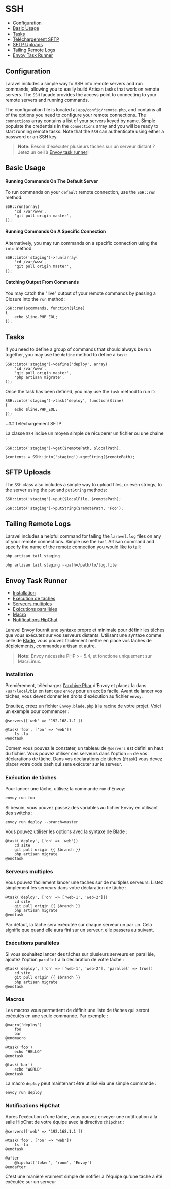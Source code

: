 # SSH

- [Configuration](#configuration)
- [Basic Usage](#basic-usage)
- [Tasks](#tasks)
- [Téléchargement SFTP](#sftp-downloads)
- [SFTP Uploads](#sftp-uploads)
- [Tailing Remote Logs](#tailing-remote-logs)
- [Envoy Task Runner](#envoy-task-runner)

<a name="configuration"></a>
## Configuration

Laravel includes a simple way to SSH into remote servers and run commands, allowing you to easily build Artisan tasks that work on remote servers. The `SSH` facade provides the access point to connecting to your remote servers and running commands.

The configuration file is located at `app/config/remote.php`, and contains all of the options you need to configure your remote connections. The `connections` array contains a list of your servers keyed by name. Simple populate the credentials in the `connections` array and you will be ready to start running remote tasks. Note that the `SSH` can authenticate using either a password or an SSH key.

> **Note:** Besoin d'exécuter plusieurs tâches sur un serveur distant ? Jetez un oeil à [Envoy task runner](#envoy-task-runner)!

<a name="basic-usage"></a>
## Basic Usage

#### Running Commands On The Default Server

To run commands on your `default` remote connection, use the `SSH::run` method:

	SSH::run(array(
		'cd /var/www',
		'git pull origin master',
	));

#### Running Commands On A Specific Connection

Alternatively, you may run commands on a specific connection using the `into` method:

	SSH::into('staging')->run(array(
		'cd /var/www',
		'git pull origin master',
	));

#### Catching Output From Commands

You may catch the "live" output of your remote commands by passing a Closure into the `run` method:

	SSH::run($commands, function($line)
	{
		echo $line.PHP_EOL;
	});

## Tasks
<a name="tasks"></a>

If you need to define a group of commands that should always be run together, you may use the `define` method to define a `task`:

	SSH::into('staging')->define('deploy', array(
		'cd /var/www',
		'git pull origin master',
		'php artisan migrate',
	));

Once the task has been defined, you may use the `task` method to run it:

	SSH::into('staging')->task('deploy', function($line)
	{
		echo $line.PHP_EOL;
	});

<a name="sftp-downlaods"></a>
+## Téléchargement SFTP

La classe `SSH` inclue un moyen simple de récuperer un fichier ou une chaine :

    SSH::into('staging')->get($remotePath, $localPath);

    $contents = SSH::into('staging')->getString($remotePath);

<a name="sftp-uploads"></a>
## SFTP Uploads

The `SSH` class also includes a simple way to upload files, or even strings, to the server using the `put` and `putString` methods:

	SSH::into('staging')->put($localFile, $remotePath);

	SSH::into('staging')->putString($remotePath, 'Foo');

<a name="tailing-remote-logs"></a>
## Tailing Remote Logs

Laravel includes a helpful command for tailing the `laravel.log` files on any of your remote connections. Simple use the `tail` Artisan command and specify the name of the remote connection you would like to tail:

	php artisan tail staging

	php artisan tail staging --path=/path/to/log.file

<a name="envoy-task-runner"></a>
## Envoy Task Runner

- [Installation](#envoy-installation)
- [Exécution de tâches](#envoy-running-tasks)
- [Serveurs multiples](#envoy-multiple-servers)
- [Exécutions parallèles](#envoy-parallel-execution)
- [Macro](#envoy-task-macros)
- [Notifications HipChat ](#envoy-hipchat-notifications)


Laravel Envoy fournit une syntaxe propre et minimale pour définir les tâches que vous exécutez sur vos serveurs distants. Utilisant une syntaxe comme celle de [Blade](/4.1/templates#blade-templating), vous pouvez facilement mettre en place vos tâches de déploiements, commandes artisan et autre.

> **Note:** Envoy nécessite PHP >= 5.4, et fonctione uniquement sur Mac/Linux.

<a name="envoy-installation"></a>
### Installation

Premièrement, téléchargez [l'archive Phar](http://laravel.com/envoy.phar) d'Envoy et placez la dans `/usr/local/bin` en tant que `envoy` pour un accès facile. Avant de lancer vos tâches, vous devez donner les droits d'exécution au fichier `envoy`.

Ensuitez, créez un fichier `Envoy.blade.php` à la racine de votre projet. Voici un exemple pour commencer :

	@servers(['web' => '192.168.1.1'])

	@task('foo', ['on' => 'web'])
		ls -la
	@endtask

Comem vous pouvez le constater, un tableau de `@servers` est défini en haut du fichier. Vous pouvez utiliser ces serveurs dans l'option `on` de vos déclarations de tâche. Dans vos déclarations de tâches (`@task`) vous devez placer votre code bash qui sera exécuter sur le serveur.

<a name="envoy-running-tasks"></a>
### Exécution de tâches

Pour lancer une tâche, utilisez la commande `run` d'Envoy:

	envoy run foo

Si besoin, vous pouvez passez des variables au fichier Envoy en utilisant des switchs :

	envoy run deploy --branch=master

Vous pouvez utiliser les options avec la syntaxe de Blade :

	@task('deploy', ['on' => 'web'])
		cd site
		git pull origin {{ $branch }}
		php artisan migrate
	@endtask

<a name="envoy-multiple-servers"></a>
### Serveurs multiples

Vous pouvez facilement lancer une taches sur de multiples serveurs. Listez simplement les serveurs dans votre déclaration de tâche :

	@task('deploy', ['on' => ['web-1', 'web-2']])
		cd site
		git pull origin {{ $branch }}
		php artisan migrate
	@endtask

Par défaut, la tâche sera exécutée sur chaque serveur un par un. Cela signifie que quand elle aura fini sur un serveur, elle passera au suivant.

<a name="envoy-parallel-execution"></a>
### Exécutions parallèles

Si vous souhaitez lancer des tâches sur plusieurs serveurs en parallèle, ajoutez l'option `parallel` à la déclaration de votre tâche :

	@task('deploy', ['on' => ['web-1', 'web-2'], 'parallel' => true])
		cd site
		git pull origin {{ $branch }}
		php artisan migrate
	@endtask

<a name="envoy-task-macros"></a>
### Macros

Les macros vous permettent de définir une liste de tâches qui seront exécutés en une seule commande. Par exemple :

	@macro('deploy')
		foo
		bar
	@endmacro

	@task('foo')
		echo "HELLO"
	@endtask

	@task('bar')
		echo "WORLD"
	@endtask

La macro `deploy` peut maintenant être utilisé via une simple commande :

	envoy run deploy

<a name="envoy-hipchat-notifications"></a>
### Notifications HipChat

Après l'exécution d'une tâche, vous pouvez envoyer une notification à la salle HipChat de votre équipe avec la directive `@hipchat` :

	@servers(['web' => '192.168.1.1'])

	@task('foo', ['on' => 'web'])
		ls -la
	@endtask

	@after
		@hipchat('token', 'room', 'Envoy')
	@endafter

C'est une manière vraiment simple de notifier à l'équipe qu'une tâche a été exécutée sur un serveur
